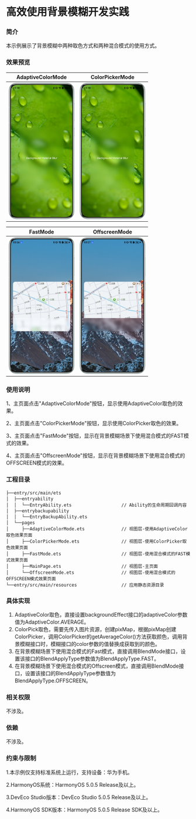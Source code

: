 # 高效使用背景模糊开发实践

### 简介

本示例展示了背景模糊中两种取色方式和两种混合模式的使用方式。

### 效果预览

|                          AdaptiveColorMode                          |                          ColorPickerMode                          |
|:-------------------------------------------------------------------:|:-----------------------------------------------------------------:|
| <img src="screenshots/devices/adaptive_color_mode.png" width="180"> | <img src="screenshots/devices/color_picker_mode.png" width="180"> |

|                         FastMode                          |                         OffscreenMode                          |
|:---------------------------------------------------------:|:--------------------------------------------------------------:|
| <img src="screenshots/devices/fast_mode.png" width="180"> | <img src="screenshots/devices/offscreen_mode.png" width="180"> |

### 使用说明

1、主页面点击"AdaptiveColorMode"按钮，显示使用AdaptiveColor取色的效果。

2、主页面点击"ColorPickerMode"按钮，显示使用ColorPicker取色的效果。

3、主页面点击"FastMode"按钮，显示在背景模糊场景下使用混合模式的FAST模式的效果。

4、主页面点击"OffscreenMode"按钮，显示在背景模糊场景下使用混合模式的OFFSCREEN模式的效果。

### 工程目录
```
├──entry/src/main/ets
│  ├──entryability
│  │  └──EntryAbility.ets                   // Ability的生命周期回调内容
│  ├──entrybackupability
│  │  └──EntryBackupAbility.ets
│  └──pages
│     ├──AdaptiveColorMode.ets              // 视图层-使用AdaptiveColor取色效果页面
│     ├──ColorPickerMode.ets                // 视图层-使用ColorPicker取色效果页面
│     ├──FastMode.ets                       // 视图层-使用混合模式的FAST模式效果页面
│     ├──MainPage.ets                       // 视图层-主页面
│     └──OffscreenMode.ets                  // 视图层-使用混合模式的OFFSCREEN模式效果页面
└──entry/src/main/resources                 // 应用静态资源目录
```

### 具体实现

1. AdaptiveColor取色，直接设置backgroundEffect接口的adaptiveColor参数值为AdaptiveColor.AVERAGE。
2. ColorPick取色，需要先传入图片资源，创建pixMap，根据pixMap创建ColorPicker，调用ColorPicker的getAverageColor()方法获取颜色，调用背景模糊接口时，模糊接口的color参数的值替换成获取到的颜色。
3. 在背景模糊场景下使用混合模式的Fast模式，直接调用BlendMode接口，设置该接口的BlendApplyType参数值为BlendApplyType.FAST。
4. 在背景模糊场景下使用混合模式的Offscreen模式，直接调用BlendMode接口，设置该接口的BlendApplyType参数值为BlendApplyType.OFFSCREEN。

### 相关权限

不涉及。

### 依赖

不涉及。

### 约束与限制

1.本示例仅支持标准系统上运行，支持设备：华为手机。

2.HarmonyOS系统：HarmonyOS 5.0.5 Release及以上。

3.DevEco Studio版本：DevEco Studio 5.0.5 Release及以上。

4.HarmonyOS SDK版本：HarmonyOS 5.0.5 Release SDK及以上。
